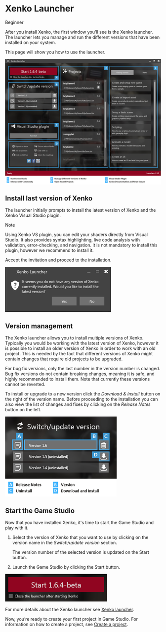 # Xenko Launcher

<span class="label label-doc-level">Beginner</span>

After you install Xenko, the first window you'll see is the Xenko launcher. 
The launcher lets you manage and run the different versions that have been installed 
on your system. 

This page will show you how to use the launcher.

![Xenko launcher](media/xenko-launcher-interface.png)

## Install last version of Xenko

The launcher initially prompts to install the latest version of Xenko and the Xenko 
Visual Studio plugin. 

> [!NOTE]
> Using Xenko VS plugin, you can edit your shaders directly from Visual Studio. 
> It also provides syntax highlighting, live code analysis with validation, error-checking, 
> and navigation. It is not mandatory to install this plugin, however we recommend to install it. 

Accept the invitation and proceed to the installation.

![Install last version of Xenko](media/xenko-launcher-install-last-version.png)

## Version management

The Xenko launcher allows you to install multiple versions of Xenko. Typically you would be 
working with the latest version of Xenko, however it is possible to install an older version 
of Xenko in order to work with an old project. This is needed by the fact that different 
versions of Xenko might contain changes that require old projects to be upgraded.

For bug fix versions, only the last number in the version number is changed. 
Bug fix versions do not contain breaking changes, meaning it is safe, and highly recommended 
to install them. Note that currently these versions cannot be reverted.

To install or upgrade to a new version click the *Download & Install* button on the right 
of the version name. Before proceeding to the installation you can also view the list of changes 
and fixes by clicking on the *Release Notes* button on the left.

![Manage versions of Xenko](media/xenko-launcher-various-versions.png)

## Start the Game Studio

Now that you have installed Xenko, it's time to start the Game Studio and play with it.

1. Select the version of Xenko that you want to use by clicking on the version name 
in the *Switch/update version* section. 

   The version number of the selected version is updated on the Start button.

2. Launch the Game Studio by clicking the Start button. 

![Start button of Xenko launcher](media/xenko-launcher-start-button.png)

For more details about the Xenko launcher see [Xenko launcher](/manual/xenko-launcher/).

Now, you’re ready to create your first project in Game Studio. For information on how to create a project, see [Create a project](create-a-project.md).
